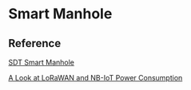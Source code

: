 # Smart Manhole

## Reference

[SDT Smart Manhole](https://www.sdt.inc/pdf/SDT_Smart%20Manhole_Brochure_KOR_2023%EB%85%84.pdf)

[A Look at LoRaWAN and NB-IoT Power Consumption](https://www.cnx-software.com/2018/03/29/a-look-at-lorawan-and-nb-iot-power-consumption/)

